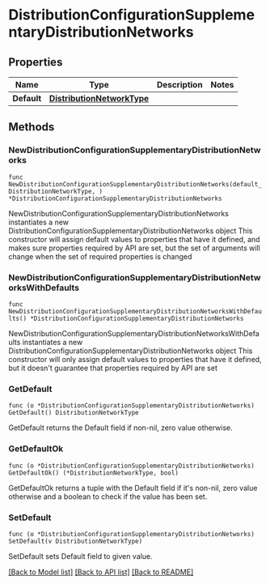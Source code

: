 # DistributionConfigurationSupplementaryDistributionNetworks

## Properties

Name | Type | Description | Notes
------------ | ------------- | ------------- | -------------
**Default** | [**DistributionNetworkType**](DistributionNetworkType.md) |  | 

## Methods

### NewDistributionConfigurationSupplementaryDistributionNetworks

`func NewDistributionConfigurationSupplementaryDistributionNetworks(default_ DistributionNetworkType, ) *DistributionConfigurationSupplementaryDistributionNetworks`

NewDistributionConfigurationSupplementaryDistributionNetworks instantiates a new DistributionConfigurationSupplementaryDistributionNetworks object
This constructor will assign default values to properties that have it defined,
and makes sure properties required by API are set, but the set of arguments
will change when the set of required properties is changed

### NewDistributionConfigurationSupplementaryDistributionNetworksWithDefaults

`func NewDistributionConfigurationSupplementaryDistributionNetworksWithDefaults() *DistributionConfigurationSupplementaryDistributionNetworks`

NewDistributionConfigurationSupplementaryDistributionNetworksWithDefaults instantiates a new DistributionConfigurationSupplementaryDistributionNetworks object
This constructor will only assign default values to properties that have it defined,
but it doesn't guarantee that properties required by API are set

### GetDefault

`func (o *DistributionConfigurationSupplementaryDistributionNetworks) GetDefault() DistributionNetworkType`

GetDefault returns the Default field if non-nil, zero value otherwise.

### GetDefaultOk

`func (o *DistributionConfigurationSupplementaryDistributionNetworks) GetDefaultOk() (*DistributionNetworkType, bool)`

GetDefaultOk returns a tuple with the Default field if it's non-nil, zero value otherwise
and a boolean to check if the value has been set.

### SetDefault

`func (o *DistributionConfigurationSupplementaryDistributionNetworks) SetDefault(v DistributionNetworkType)`

SetDefault sets Default field to given value.



[[Back to Model list]](../README.md#documentation-for-models) [[Back to API list]](../README.md#documentation-for-api-endpoints) [[Back to README]](../README.md)


